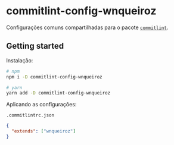 # commitlint-config-wnqueiroz

Configurações comuns compartilhadas para o pacote [`commitlint`](https://github.com/conventional-changelog/commitlint).

## Getting started

Instalação:

```sh
# npm
npm i -D commitlint-config-wnqueiroz

# yarn
yarn add -D commitlint-config-wnqueiroz
```

Aplicando as configurações:

`.commitlintrc.json`

```json
{
  "extends": ["wnqueiroz"]
}
```
